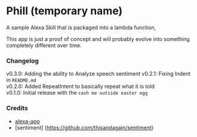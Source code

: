 # Phill (temporary name)

A sample Alexa Skill that is packaged into a lambda function,

This app is just a proof of concept and will probably evolve into something completely different over time.

### Changelog
v0.3.0: Adding the ability to Analyze speech sentiment
v0.2.1: Fixing Indent in `README.md`   
v0.2.0: Added RepeatIntent to basically repeat what it is told   
v0.1.0: Initial release with the `cash me outside easter egg`
### Credits

 * [alexa-app](https://github.com/alexa-js/alexa-app)
 * [sentiment] (https://github.com/thisandagain/sentiment)
